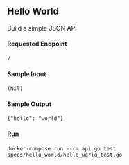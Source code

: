## Hello World

Build a simple JSON API

#### Requested Endpoint
```
/
```

#### Sample Input
```
(Nil)
```

#### Sample Output
```
{"hello": "world"}
```

#### Run
```
docker-compose run --rm api go test specs/hello_world/hello_world_test.go
```
